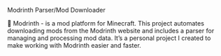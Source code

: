 Modrinth Parser/Mod Downloader

🌱 Modrinth - is a mod platform for Minecraft.
	This project automates downloading mods from the Modrinth website and includes a parser for managing and processing mod data.
It’s a personal project I created to make working with Modrinth easier and faster.



